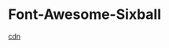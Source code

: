 # Font-Awesome-Sixball


<a href="https://cdn.jsdelivr.net/gh/Ballwictb/font-awesome-six@main/six-rp/css/all.min.css">cdn</a>
